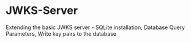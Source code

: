 # JWKS-Server

Extending the basic JWKS server - SQLite installation, Database Query Parameters, Write key pairs to the database
